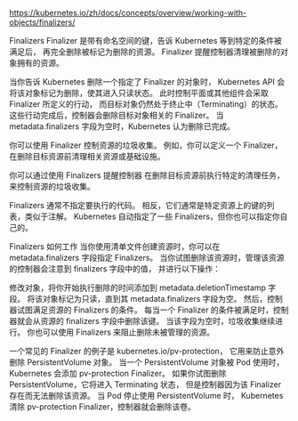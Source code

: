 https://kubernetes.io/zh/docs/concepts/overview/working-with-objects/finalizers/  

Finalizers
Finalizer 是带有命名空间的键，告诉 Kubernetes 等到特定的条件被满足后， 再完全删除被标记为删除的资源。 Finalizer 提醒控制器清理被删除的对象拥有的资源。

当你告诉 Kubernetes 删除一个指定了 Finalizer 的对象时， Kubernetes API 会将该对象标记为删除，使其进入只读状态。 此时控制平面或其他组件会采取 Finalizer 所定义的行动， 而目标对象仍然处于终止中（Terminating）的状态。 这些行动完成后，控制器会删除目标对象相关的 Finalizer。 当 metadata.finalizers 字段为空时，Kubernetes 认为删除已完成。

你可以使用 Finalizer 控制资源的垃圾收集。 例如，你可以定义一个 Finalizer，在删除目标资源前清理相关资源或基础设施。

你可以通过使用 Finalizers 提醒控制器 在删除目标资源前执行特定的清理任务， 来控制资源的垃圾收集。

Finalizers 通常不指定要执行的代码。 相反，它们通常是特定资源上的键的列表，类似于注解。 Kubernetes 自动指定了一些 Finalizers，但你也可以指定你自己的。

Finalizers 如何工作 
当你使用清单文件创建资源时，你可以在 metadata.finalizers 字段指定 Finalizers。 当你试图删除该资源时，管理该资源的控制器会注意到 finalizers 字段中的值， 并进行以下操作：

修改对象，将你开始执行删除的时间添加到 metadata.deletionTimestamp 字段。
将该对象标记为只读，直到其 metadata.finalizers 字段为空。
然后，控制器试图满足资源的 Finalizers 的条件。 每当一个 Finalizer 的条件被满足时，控制器就会从资源的 finalizers 字段中删除该键。 当该字段为空时，垃圾收集继续进行。 你也可以使用 Finalizers 来阻止删除未被管理的资源。

一个常见的 Finalizer 的例子是 kubernetes.io/pv-protection， 它用来防止意外删除 PersistentVolume 对象。 当一个 PersistentVolume 对象被 Pod 使用时， Kubernetes 会添加 pv-protection Finalizer。 如果你试图删除 PersistentVolume，它将进入 Terminating 状态， 但是控制器因为该 Finalizer 存在而无法删除该资源。 当 Pod 停止使用 PersistentVolume 时， Kubernetes 清除 pv-protection Finalizer，控制器就会删除该卷。


